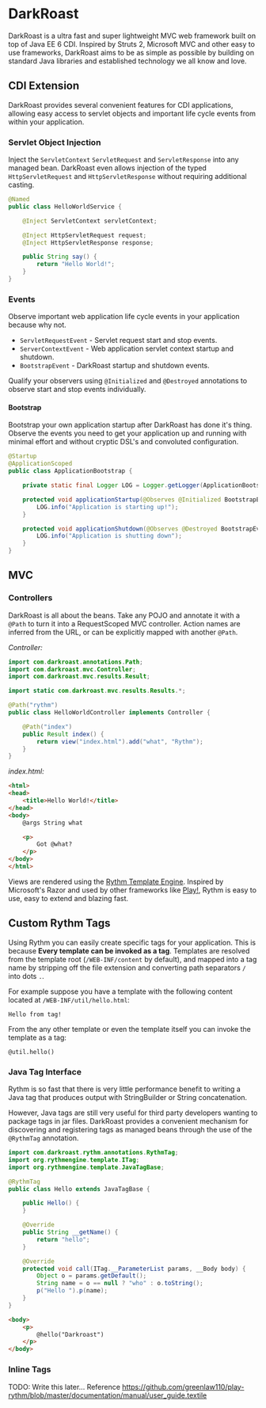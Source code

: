 DarkRoast
===================

DarkRoast is a ultra fast and super lightweight MVC web framework built on top of Java EE 6 CDI. Inspired by
Struts 2, Microsoft MVC and other easy to use frameworks, DarkRoast aims to be as simple as possible by building
on standard Java libraries and established technology we all know and love.


## CDI Extension

DarkRoast provides several convenient features for CDI applications, allowing easy access to servlet objects
and important life cycle events from within your application.

### Servlet Object Injection

Inject the <code>ServletContext</code> <code>ServletRequest</code> and <code>ServletResponse</code> into any
managed bean. DarkRoast even allows injection of the typed <code>HttpServletRequest</code> and <code>HttpServletResponse</code>
without requiring additional casting.

```java
@Named
public class HelloWorldService {

    @Inject ServletContext servletContext;

    @Inject HttpServletRequest request;
    @Inject HttpServletResponse response;

    public String say() {
        return "Hello World!";
    }
}
```

### Events

Observe important web application life cycle events in your application because why not.

* <code>ServletRequestEvent</code> - Servlet request start and stop events.
* <code>ServerContextEvent</code> - Web application servlet context startup and shutdown.
* <code>BootstrapEvent</code> - DarkRoast startup and shutdown events.

Qualify your observers using <code>@Initialized</code> and <code>@Destroyed</code> annotations to observe
start and stop events individually.


#### Bootstrap

Bootstrap your own application startup after DarkRoast has done it's thing. Observe the events you need to get
your application up and running with minimal effort and without cryptic DSL's and convoluted configuration.

```java
@Startup
@ApplicationScoped
public class ApplicationBootstrap {

    private static final Logger LOG = Logger.getLogger(ApplicationBootstrap.class.getName());

    protected void applicationStartup(@Observes @Initialized BootstrapEvent event) {
        LOG.info("Application is starting up!");
    }

    protected void applicationShutdown(@Observes @Destroyed BootstrapEvent event) {
        LOG.info("Application is shutting down");
    }
}
```

## MVC

### Controllers

DarkRoast is all about the beans. Take any POJO and annotate it with a <code>@Path</code> to turn it into a RequestScoped
MVC controller. Action names are inferred from the URL, or can be explicitly mapped with another <code>@Path</code>.

_Controller:_
```java
import com.darkroast.annotations.Path;
import com.darkroast.mvc.Controller;
import com.darkroast.mvc.results.Result;

import static com.darkroast.mvc.results.Results.*;

@Path("rythm")
public class HelloWorldController implements Controller {

    @Path("index")
    public Result index() {
        return view("index.html").add("what", "Rythm");
    }
}
```

_index.html:_
```html
<html>
<head>
    <title>Hello World!</title>
</head>
<body>
    @args String what

    <p>
        Got @what?
    </p>
</body>
</html>
```

Views are rendered using the [Rythm Template Engine](http://rythmengine.org/). Inspired by Microsoft's Razor and used
by other frameworks like [Play!](http://www.playframework.com/), Rythm is easy to use, easy to extend and blazing
fast.


## Custom Rythm Tags

Using Rythm you can easily create specific tags for your application. This is because **Every template can be invoked
as a tag**. Templates are resolved from the template root (<code>/WEB-INF/content</code> by default), and mapped into a tag name
by stripping off the file extension and converting path separators <code>/</code> into dots <code>.</code>.


For example suppose you have a template with the following content located at <code>/WEB-INF/util/hello.html</code>:

```
Hello from tag!
```

From the any other template or even the template itself you can invoke the template as a tag:

```
@util.hello()
```


### Java Tag Interface

Rythm is so fast that there is very little performance benefit to writing a Java tag that produces output with
StringBuilder or String concatenation.

However, Java tags are still very useful for third party developers wanting to package tags in jar files. DarkRoast provides
a convenient mechanism for discovering and registering tags as managed beans through the use of the <code>@RythmTag</code>
annotation.

```java
import com.darkroast.rythm.annotations.RythmTag;
import org.rythmengine.template.ITag;
import org.rythmengine.template.JavaTagBase;

@RythmTag
public class Hello extends JavaTagBase {

    public Hello() {
    }

    @Override
    public String __getName() {
        return "hello";
    }

    @Override
    protected void call(ITag.__ParameterList params, __Body body) {
        Object o = params.getDefault();
        String name = o == null ? "who" : o.toString();
        p("Hello ").p(name);
    }
}
```

```html
<body>
    <p>
        @hello("Darkroast")
    </p>
</body>
```

### Inline Tags

TODO: Write this later... Reference https://github.com/greenlaw110/play-rythm/blob/master/documentation/manual/user_guide.textile

